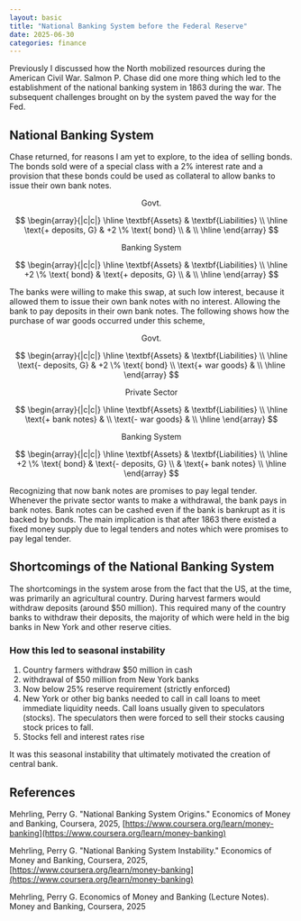 ```yaml
---
layout: basic
title: "National Banking System before the Federal Reserve"
date: 2025-06-30
categories: finance
---
```


Previously I discussed how the North mobilized resources during the American Civil War. Salmon P. Chase did one more thing which led to the establishment of the national banking system in 1863 during the war. The subsequent challenges brought on by the system paved the way for the Fed.

## National Banking System

Chase returned, for reasons I am yet to explore, to the idea of selling bonds. The bonds sold were of a special class with a 2% interest rate and a provision that these bonds could be used as collateral to allow banks to issue their own bank notes.

$$
\text{Govt.}
$$

$$
\begin{array}{|c|c|}
\hline
\textbf{Assets} & \textbf{Liabilities} \\
\hline
\text{+ deposits, G} & +2 \% \text{ bond} \\
 &  \\
\hline
\end{array}
$$

$$
\text{Banking System}
$$

$$
\begin{array}{|c|c|}
\hline
\textbf{Assets} & \textbf{Liabilities} \\
\hline
+2 \% \text{ bond} & \text{+ deposits, G} \\
 &  \\
\hline
\end{array}
$$

The banks were willing to make this swap, at such low interest, because it allowed them to issue their own bank notes with no interest. Allowing the bank to pay deposits in their own bank notes. The following shows how the purchase of war goods occurred under this scheme,

$$
\text{Govt.}
$$

$$
\begin{array}{|c|c|}
\hline
\textbf{Assets} & \textbf{Liabilities} \\
\hline
\text{- deposits, G} & +2 \% \text{ bond} \\
\text{+ war goods} &  \\
\hline
\end{array}
$$

$$
\text{Private Sector}
$$

$$
\begin{array}{|c|c|}
\hline
\textbf{Assets} & \textbf{Liabilities} \\
\hline
\text{+ bank notes} &  \\
\text{- war goods} &  \\
\hline
\end{array}
$$

$$
\text{Banking System}
$$

$$
\begin{array}{|c|c|}
\hline
\textbf{Assets} & \textbf{Liabilities} \\
\hline
+2 \% \text{ bond} & \text{- deposits, G} \\
 & \text{+ bank notes} \\
\hline
\end{array}
$$

Recognizing that now bank notes are promises to pay legal tender. Whenever the private sector wants to make a withdrawal, the bank pays in bank notes. Bank notes can be cashed even if the bank is bankrupt as it is backed by bonds. The main implication is that after 1863 there existed a fixed money supply due to legal tenders and notes which were promises to pay legal tender.

## Shortcomings of the National Banking System

The shortcomings in the system arose from the fact that the US, at the time, was primarily an agricultural country. During harvest farmers would withdraw deposits (around $50 million). This required many of the country banks to withdraw their deposits, the majority of which were held in the big banks in New York and other reserve cities.

### How this led to seasonal instability

1. Country farmers withdraw $50 million in cash
2. withdrawal of $50 million from New York banks
3. Now below 25% reserve requirement (strictly enforced)
4. New York or other big banks needed to call in call loans to meet immediate liquidity needs. Call loans usually given to speculators (stocks). The speculators then were forced to sell their stocks causing stock prices to fall.
5. Stocks fell and interest rates rise

It was this seasonal instability that ultimately motivated the creation of central bank.

## References

Mehrling, Perry G. "National Banking System Origins." Economics of Money and Banking, Coursera, 2025, [https://www.coursera.org/learn/money-banking](https://www.coursera.org/learn/money-banking)

Mehrling, Perry G. "National Banking System Instability." Economics of Money and Banking, Coursera, 2025, [https://www.coursera.org/learn/money-banking](https://www.coursera.org/learn/money-banking)

Mehrling, Perry G. Economics of Money and Banking (Lecture Notes). Money and Banking, Coursera, 2025
